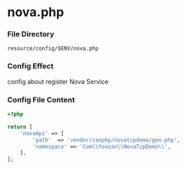 # nova.php

### File Directory
```
resource/config/$ENV/nova.php
```

### Config Effect

config about register Nova Service

### Config File Content

````php
<?php

return [
    'novaApi' => [
        'path'  => 'vendor/zanphp/novatcpdemo/gen-php',
        'namespace' => 'Com\\Youzan\\NovaTcpDemo\\',
    ],
];
````